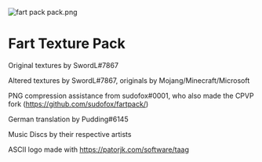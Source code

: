 ![fart pack pack.png](https://cdn.discordapp.com/attachments/676981402276855823/1093850586149036092/pack_wide.png)

# Fart Texture Pack

Original textures by SwordL#7867

Altered textures by SwordL#7867, originals by Mojang/Minecraft/Microsoft

PNG compression assistance from sudofox#0001, who also made the CPVP fork (https://github.com/sudofox/fartpack/)

German translation by Pudding#6145

Music Discs by their respective artists

ASCII logo made with https://patorjk.com/software/taag
